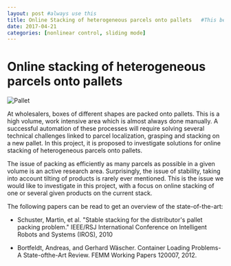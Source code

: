 ```yaml
---
layout: post #always use this
title: Online Stacking of heterogeneous parcels onto pallets   #This becomes the title of the page
date: 2017-04-21
categories: [nonlinear control, sliding mode]
---
```

# Online stacking of heterogeneous parcels onto pallets #

![Pallet]({{site.baseurl}}/assets/Pallet1.png)

At wholesalers, boxes of different shapes are packed onto pallets. This is a high volume, work intensive area which is almost always done manually. A successful automation of these processes will require solving several technical challenges linked to parcel localization, grasping and stacking on a new pallet. In this project, it is proposed to investigate solutions for online stacking of heterogeneous parcels onto pallets. 

The issue of packing as efficiently as many parcels as possible in a given volume is an active research area. Surprisingly, the issue of stability, taking into account tilting of products is rarely ever mentioned. This is the issue we would like to investigate in this project, with a focus on online stacking of one or several given products on the current stack.

The following papers can be read to get an overview of the state-of-the-art:

* Schuster, Martin, et al. "Stable stacking for the distributor's pallet packing problem." IEEE/RSJ International Conference on Intelligent Robots and Systems (IROS), 2010 

* Bortfeldt, Andreas, and Gerhard Wäscher. Container Loading Problems-A State-ofthe-Art Review. FEMM Working Papers 120007, 2012.
